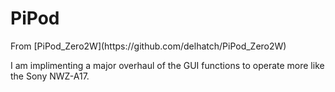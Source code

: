 # PiPod
<p>From [PiPod_Zero2W](https://github.com/delhatch/PiPod_Zero2W)</p>
<p>I am implimenting a major overhaul of the GUI functions to operate more like the Sony NWZ-A17.</p>
